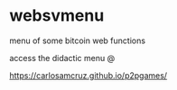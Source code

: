 # websvmenu
menu of some bitcoin web functions

access the didactic menu @

https://carlosamcruz.github.io/p2pgames/
